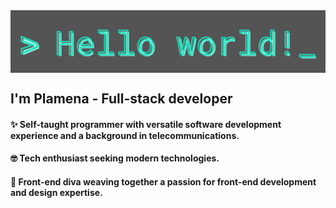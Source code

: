 <img align="center" src="github-page-header.png" title="Hello world!"/>

## I'm Plamena - Full-stack developer

#### ✨ Self-taught programmer with versatile software development experience and a background in telecommunications.

#### 🤓 Tech enthusiast seeking modern technologies.

#### 🦄 Front-end diva weaving together a passion for front-end development and design expertise.

<!--
**plamenamihaylova/plamenamihaylova** is a ✨ _special_ ✨ repository because its `README.md` (this file) appears on your GitHub profile.

Here are some ideas to get you started:

- 🔭 I’m currently working on ...
- 🌱 I’m currently learning ...
- 👯 I’m looking to collaborate on ...
- 🤔 I’m looking for help with ...
- 💬 Ask me about ...
- 📫 How to reach me: ...
- 😄 Pronouns: ...
- ⚡ Fun fact: ...
-->
